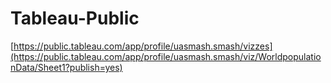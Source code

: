 # Tableau-Public
[https://public.tableau.com/app/profile/uasmash.smash/vizzes](https://public.tableau.com/app/profile/uasmash.smash/viz/WorldpopulationData/Sheet1?publish=yes)
